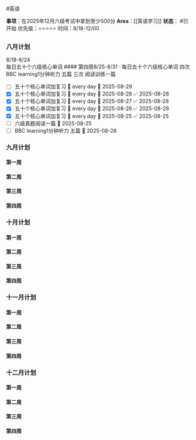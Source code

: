 #英语



**事项**：在2025年12月六级考试中拿到至少500分
**Area**：[[英语学习]]
**状态**： #已开始
优先级：⭐⭐⭐⭐⭐ 
时间：8/18-12/00


### 八月计划
8/18-8/24   
每日五十个六级核心单词 
	#### 第四周8/25-8/31 ·
每日五十个六级核心单词 
四次 BBC learning1分钟听力 五篇
三次 阅读训练一篇
- [ ] 五十个核心单词加复习 🔁 every day 📅 2025-08-29
- [x] 五十个核心单词加复习 🔁 every day 📅 2025-08-28 ✅ 2025-08-28
- [x] 五十个核心单词加复习 🔁 every day 📅 2025-08-27 ✅ 2025-08-28
- [x] 五十个核心单词加复习 🔁 every day 📅 2025-08-26 ✅ 2025-08-28
- [x] 五十个核心单词加复习 🔁 every day 📅 2025-08-25 ✅ 2025-08-25
- [ ] 六级真题阅读一篇 📅 2025-08-25
- [ ] BBC learning1分钟听力 五篇  📅 2025-08-26
### 九月计划
#### 第一周
#### 第二周
#### 第三周
#### 第四周
### 十月计划
#### 第一周
#### 第二周
#### 第三周
#### 第四周
### 十一月计划
#### 第一周
#### 第二周
#### 第三周
#### 第四周
### 十二月计划
#### 第一周
#### 第二周
#### 第三周
#### 第四周

